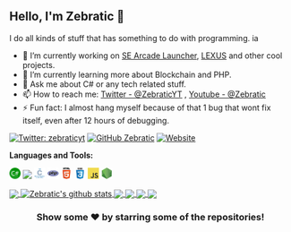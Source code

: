 ## Hello, I'm Zebratic 👋
I do all kinds of stuff that has something to do with programming.
 ia
- 🔭 I’m currently working on [SE Arcade Launcher](https://github.com/zebratic/SE-Arcade-Launcher), [LEXUS](https://lexus.report/) and other cool projects.
- 🌱 I’m currently learning more about Blockchain and PHP.
- 💬 Ask me about C# or any tech related stuff.
- 📫 How to reach me: [Twitter - @ZebraticYT](https://twitter.com/zebraticyt) , [Youtube - @Zebratic](https://www.youtube.com/channel/UCTWn9Yj4u_h31irL_Xs_sEg)
- ⚡ Fun fact: I almost hang myself because of that 1 bug that wont fix itself, even after 12 hours of debugging.

[![Twitter: zebraticyt](https://img.shields.io/twitter/follow/zebraticyt?style=social)](https://twitter.com/zebraticyt)
[![GitHub Zebratic](https://img.shields.io/github/followers/zebratic?label=follow&style=social)](https://github.com/zebratic)
[![Website](https://img.shields.io/badge/Website-zebratic.xyz-2648ff?style=flat-square&logo=google-chrome)](https://zebraticsalley.herokuapp.com/)


**Languages and Tools:**  

<code><img height="20" src="https://raw.githubusercontent.com/github/explore/80688e429a7d4ef2fca1e82350fe8e3517d3494d/topics/csharp/csharp.png"></code>
<code><img height="20" src="https://avatars.githubusercontent.com/u/59276?s=200&v=4"></code>
<code><img height="20" src="https://raw.githubusercontent.com/github/explore/80688e429a7d4ef2fca1e82350fe8e3517d3494d/topics/c/c.png"></code>
<code><img height="20" src="https://raw.githubusercontent.com/github/explore/80688e429a7d4ef2fca1e82350fe8e3517d3494d/topics/php/php.png"></code>
<code><img height="20" src="https://raw.githubusercontent.com/github/explore/80688e429a7d4ef2fca1e82350fe8e3517d3494d/topics/html/html.png"></code>
<code><img height="20" src="https://raw.githubusercontent.com/github/explore/80688e429a7d4ef2fca1e82350fe8e3517d3494d/topics/css/css.png"></code>
<code><img height="20" src="https://raw.githubusercontent.com/github/explore/80688e429a7d4ef2fca1e82350fe8e3517d3494d/topics/javascript/javascript.png"></code>
<code><img height="20" src="https://raw.githubusercontent.com/github/explore/80688e429a7d4ef2fca1e82350fe8e3517d3494d/topics/nodejs/nodejs.png"></code>    

<a href="https://github.com/Zebratic">
  <img align="center" src="https://github-readme-stats.vercel.app/api/top-langs/?username=zebratic&theme=dark&hide_langs_below=1" />
</a>
<a href="https://github.com/Zebratic">
 <img align="center" src="https://github-readme-stats.vercel.app/api?username=zebratic&show_icons=true&theme=dark&line_height=27" alt="Zebratic's github stats"/>
</a>


<a href="https://github.com/Zebratic/SE-Arcade-Launcher">
  <img align="center" src="https://github-readme-stats.vercel.app/api/pin/?username=zebratic&repo=SE-Arcade-Launcher&theme=dark" />
</a>

<a href="https://github.com/Zebratic/MousePos">
  <img align="center" src="https://github-readme-stats.vercel.app/api/pin/?username=zebratic&repo=MousePos&theme=dark" />
</a>

<a href="https://github.com/Zebratic/DuckScript">
  <img align="center" src="https://github-readme-stats.vercel.app/api/pin/?username=zebratic&repo=DuckScript&theme=dark" />
</a>

<a href="https://github.com/Zebratic/Website">
  <img align="center" src="https://github-readme-stats.vercel.app/api/pin/?username=zebratic&repo=Website&theme=dark" />
</a>

<div align="center">

### Show some ❤️ by starring some of the repositories!

</div>
